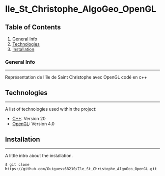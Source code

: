 # Ile_St_Christophe_AlgoGeo_OpenGL

## Table of Contents
1. [General Info](#general-info)
2. [Technologies](#technologies)
3. [Installation](#installation)
### General Info
***
Représentation de l'île de Saint Christophe avec OpenGL codé en c++
## Technologies
***
A list of technologies used within the project:
* [C++](https://docs.microsoft.com/fr-fr/cpp/cpp/?view=msvc-170): Version 20
* [OpenGL](https://www.opengl.org//): Version 4.0
## Installation
***
A little intro about the installation. 
```
$ git clone https://github.com/Guiguess68210/Ile_St_Christophe_AlgoGeo_OpenGL.git

```
